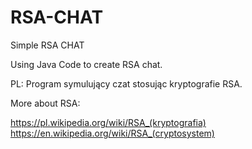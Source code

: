 # RSA-CHAT
Simple RSA CHAT

Using Java Code to create RSA chat.


PL: 
Program symulujący czat stosując kryptografie RSA.

More about RSA:

https://pl.wikipedia.org/wiki/RSA_(kryptografia)
https://en.wikipedia.org/wiki/RSA_(cryptosystem)
